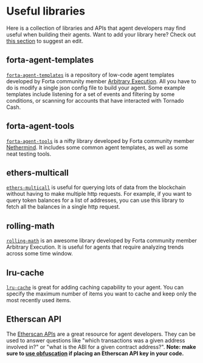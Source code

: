# Useful libraries

Here is a collection of libraries and APIs that agent developers may find useful when building their agents. Want to add your library here? Check out [this section](/contributing/#improve-the-documentation) to suggest an edit.

## forta-agent-templates

[`forta-agent-templates`](https://github.com/arbitraryexecution/forta-agent-templates) is a repository of low-code agent templates developed by Forta community member [Arbitrary Execution](https://www.arbitraryexecution.com/). All you have to do is modify a single json config file to build your agent. Some example templates include listening for a set of events and filtering by some conditions, or scanning for accounts that have interacted with Tornado Cash.

## forta-agent-tools

[`forta-agent-tools`](https://www.npmjs.com/package/forta-agent-tools) is a nifty library developed by Forta community member [Nethermind](https://nethermind.io/). It includes some common agent templates, as well as some neat testing tools.

## ethers-multicall

[`ethers-multicall`](https://www.npmjs.com/package/ethers-multicall) is useful for querying lots of data from the blockchain without having to make multiple http requests. For example, if you want to query token balances for a list of addresses, you can use this library to fetch all the balances in a single http request.


## rolling-math

[`rolling-math`](https://www.npmjs.com/package/rolling-math) is an awesome library developed by Forta community member Arbitrary Execution. It is useful for agents that require analyzing trends across some time window.

## lru-cache

[`lru-cache`](https://www.npmjs.com/package/lru-cache) is great for adding caching capability to your agent. You can specify the maximum number of items you want to cache and keep only the most recently used items.

## Etherscan API

The [Etherscan APIs](https://etherscan.io/apis) are a great resource for agent developers. They can be used to answer questions like "which transactions was a given address involved in?" or "what is the ABI for a given contract address?". **Note: make sure to [use obfuscation](sensitive-data.md) if placing an Etherscan API key in your code.**
